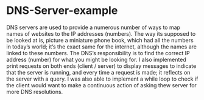  <H1>DNS-Server-example</H1>

<p>
DNS servers are used to provide a numerous number of ways to map names of websites to the IP addresses
(numbers). The way its supposed to be looked at is, picture a miniature phone book, which had all the numbers in
today’s world; it’s the exact same for the internet, although the names are linked to these numbers. The DNS’s
responsibility is to find the correct IP address (number) for what you might be looking for.
I also implemented print requests on both ends (client / server) to display messages to indicate that the server is
running, and every time a request is made; it reflects on the server with a query. I was also able to implement a while
loop to check if the client would want to make a continuous action of asking thew server for more DNS resolutions.
</p>
